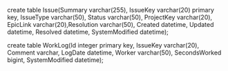 create table Issue(Summary varchar(255), IssueKey varchar(20) primary key, IssueType varchar(50), Status varchar(50), ProjectKey varchar(20), EpicLink varchar(20),Resolution varchar(50), Created datetime, Updated datetime, Resolved datetime, SystemModified datetime);

create table WorkLog(Id integer primary key, IssueKey varchar(20), Comment varchar, LogDate datetime, Worker varchar(50), SecondsWorked bigint, SystemModified datetime);